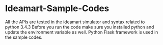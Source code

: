 # Ideamart-Sample-Codes

All the APIs are tested in the ideamart simulator and syntax related to python 3.4.3
Before you run the code make sure you installed python and update the environment variable as well. Python Flask framework is used in the sample codes.
